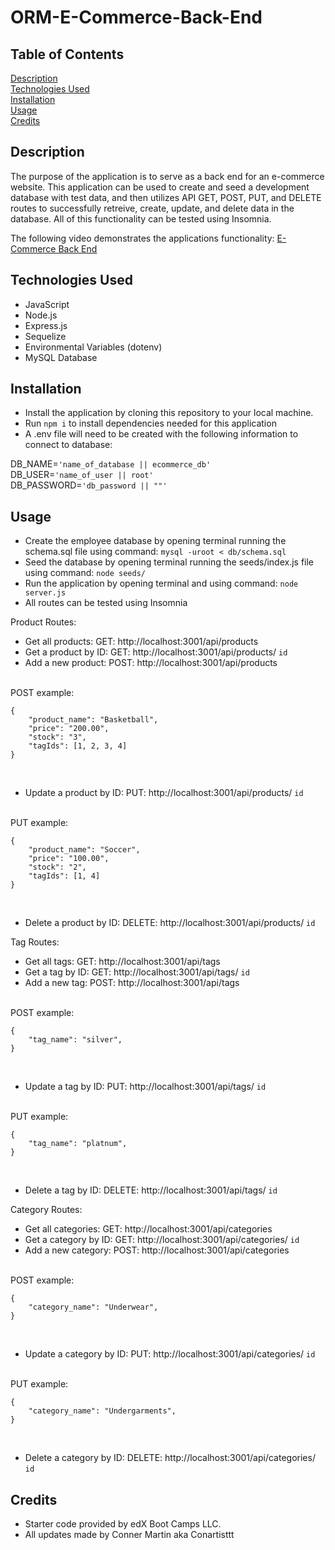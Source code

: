 # ORM-E-Commerce-Back-End

## Table of Contents

[Description](#description)
<br>
[Technologies Used](#technologies-used)
<br>
[Installation](#installation)
<br>
[Usage](#usage)
<br>
[Credits](#credits)

## Description

The purpose of the application is to serve as a back end for an e-commerce website. This application can be used to create and seed a development database with test data, and then utilizes API GET, POST, PUT, and DELETE routes to successfully retreive, create, update, and delete data in the database. All of this functionality can be tested using Insomnia.

The following video demonstrates the applications functionality: [E-Commerce Back End](https://drive.google.com/file/d/1IyE_cloTKOmbOtA8Ht0EUULrbMbo0T9x/view)

## Technologies Used

* JavaScript
* Node.js
* Express.js
* Sequelize
* Environmental Variables (dotenv)
* MySQL Database

## Installation

* Install the application by cloning this repository to your local machine.
* Run ```npm i``` to install dependencies needed for this application
* A .env file will need to be created with the following information to connect to database:

DB_NAME=```'name_of_database || ecommerce_db'```
<br>
DB_USER=```'name_of_user || root'```
<br>
DB_PASSWORD=```'db_password || ""'```


## Usage

* Create the employee database by opening terminal running the schema.sql file using command:
```mysql -uroot < db/schema.sql```
* Seed the database by opening terminal running the seeds/index.js file using command:
```node seeds/```
* Run the application by opening terminal and using command: 
```node server.js```
* All routes can be tested using Insomnia

Product Routes:
* Get all products: GET: http://localhost:3001/api/products
* Get a product by ID: GET: http://localhost:3001/api/products/
```id```
* Add a new product: POST: http://localhost:3001/api/products
<br>
POST example:
<br>

```
{
	"product_name": "Basketball",
	"price": "200.00",
	"stock": "3",
	"tagIds": [1, 2, 3, 4]
}
```

<br>

* Update a product by ID: PUT: http://localhost:3001/api/products/
```id```
<br>
PUT example:
<br>

```
{
	"product_name": "Soccer",
	"price": "100.00",
	"stock": "2",
	"tagIds": [1, 4]
}
```

<br>

* Delete a product by ID: DELETE: http://localhost:3001/api/products/
```id```

Tag Routes:
* Get all tags: GET: http://localhost:3001/api/tags
* Get a tag by ID: GET: http://localhost:3001/api/tags/
```id```
* Add a new tag: POST: http://localhost:3001/api/tags
<br>
POST example:
<br>

```
{
	"tag_name": "silver",
}
```

<br>

* Update a tag by ID: PUT: http://localhost:3001/api/tags/
```id```
<br>
PUT example:
<br>

```
{
	"tag_name": "platnum",
}
```

<br>

* Delete a tag by ID: DELETE: http://localhost:3001/api/tags/
```id```

Category Routes:
* Get all categories: GET: http://localhost:3001/api/categories
* Get a category by ID: GET: http://localhost:3001/api/categories/
```id```
* Add a new category: POST: http://localhost:3001/api/categories
<br>
POST example:
<br>

```
{
	"category_name": "Underwear",
}
```

<br>

* Update a category by ID: PUT: http://localhost:3001/api/categories/
```id```
<br>
PUT example:
<br>

```
{
	"category_name": "Undergarments",
}
```

<br>

* Delete a category by ID: DELETE: http://localhost:3001/api/categories/
```id```
 

## Credits

* Starter code provided by edX Boot Camps LLC.
* All updates made by Conner Martin aka Conartisttt